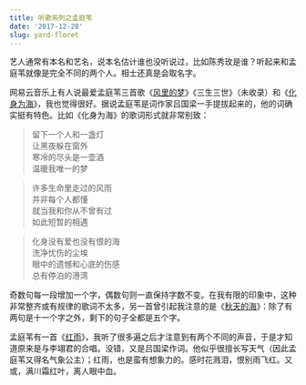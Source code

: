 ```yaml
---
title: 听歌系列之孟庭苇
date: '2017-12-28'
slug: yard-floret
---
```


艺人通常有本名和艺名，说本名估计谁也没听说过，比如陈秀玫是谁？听起来和孟庭苇就像是完全不同的两个人。相士还真是会取名字。

网易云音乐上有人说最爱孟庭苇三首歌《[风里的梦](http://music.163.com/#/m/song?id=276722)》《三生三世》（未收录）和《[化身为海](http://music.163.com/#/m/song?id=276727)》，我也觉得很好。据说孟庭苇是词作家吕国梁一手提拔起来的，他的词确实挺有特色。比如《化身为海》的歌词形式就非常别致：

> 留下一个人和一盏灯  
让黑夜躲在窗外  
寒冷的尽头是一壶酒  
温暖我唯一的梦

> 许多生命里走过的风雨  
并非每个人都懂  
就当我和你从不曾有过  
如此短暂的相遇

> 化身没有爱也没有恨的海  
洗净忧伤的尘埃  
眼中的遗憾和心底的伤感  
总有停泊的港湾

奇数句每一段增加一个字，偶数句则一直保持字数不变。在我有限的印象中，这种非常整齐或有规律的歌词不太多，另一首曾引起我注意的是《[秋天的海](http://music.163.com/#/m/song?id=288003)》：除了有两句是十一个字之外，剩下的句子全都是五个字。

孟庭苇有一首《[红雨](http://music.163.com/#/m/song?id=276490)》，我听了很多遍之后才注意到有两个不同的声音，于是才知道原来是与李翊君的合唱。没错，又是吕国梁作词。他似乎很擅长写天气（因此孟庭苇又得名气象公主）；红雨，也是蛮有想象力的。感时花溅泪，恨别雨飞红。又或，满川霜红叶，离人眼中血。
